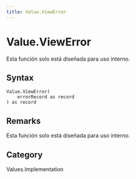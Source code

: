 ```yaml
---
title: Value.ViewError
---
```


# Value.ViewError


Esta función solo está diseñada para uso interno.


## Syntax

```powerquery
Value.ViewError(
    errorRecord as record
) as record
```


## Remarks

Esta función solo está diseñada para uso interno.



## Category
Values.Implementation
